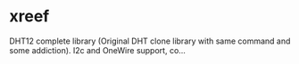 # xreef
DHT12 complete library (Original DHT clone library with same command and some addiction). I2c and OneWire support, co…
